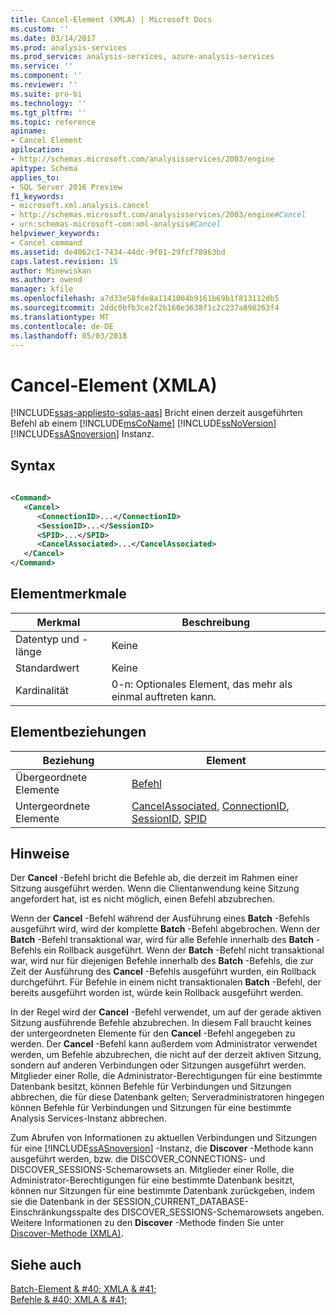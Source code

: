```yaml
---
title: Cancel-Element (XMLA) | Microsoft Docs
ms.custom: ''
ms.date: 03/14/2017
ms.prod: analysis-services
ms.prod_service: analysis-services, azure-analysis-services
ms.service: ''
ms.component: ''
ms.reviewer: ''
ms.suite: pro-bi
ms.technology: ''
ms.tgt_pltfrm: ''
ms.topic: reference
apiname:
- Cancel Element
apilocation:
- http://schemas.microsoft.com/analysisservices/2003/engine
apitype: Schema
applies_to:
- SQL Server 2016 Preview
f1_keywords:
- microsoft.xml.analysis.cancel
- http://schemas.microsoft.com/analysisservices/2003/engine#Cancel
- urn:schemas-microsoft-com:xml-analysis#Cancel
helpviewer_keywords:
- Cancel command
ms.assetid: de4062c1-7434-44dc-9f01-29fcf78963bd
caps.latest.revision: 15
author: Minewiskan
ms.author: owend
manager: kfile
ms.openlocfilehash: a7d33e58fde8a1141004b9161b69b1f813112db5
ms.sourcegitcommit: 2ddc0bfb3ce2f2b160e3638f1c2c237a898263f4
ms.translationtype: MT
ms.contentlocale: de-DE
ms.lasthandoff: 05/03/2018
---
```

# <a name="cancel-element-xmla"></a>Cancel-Element (XMLA)
[!INCLUDE[ssas-appliesto-sqlas-aas](../../../includes/ssas-appliesto-sqlas-aas.md)]
  Bricht einen derzeit ausgeführten Befehl ab einem [!INCLUDE[msCoName](../../../includes/msconame-md.md)] [!INCLUDE[ssNoVersion](../../../includes/ssnoversion-md.md)] [!INCLUDE[ssASnoversion](../../../includes/ssasnoversion-md.md)] Instanz.  
  
## <a name="syntax"></a>Syntax  
  
```xml  
  
<Command>  
   <Cancel>  
      <ConnectionID>...</ConnectionID>  
      <SessionID>...</SessionID>  
      <SPID>...</SPID>  
      <CancelAssociated>...</CancelAssociated>  
   </Cancel>  
</Command>  
```  
  
## <a name="element-characteristics"></a>Elementmerkmale  
  
|Merkmal|Beschreibung|  
|--------------------|-----------------|  
|Datentyp und -länge|Keine|  
|Standardwert|Keine|  
|Kardinalität|0-n: Optionales Element, das mehr als einmal auftreten kann.|  
  
## <a name="element-relationships"></a>Elementbeziehungen  
  
|Beziehung|Element|  
|------------------|-------------|  
|Übergeordnete Elemente|[Befehl](../../../analysis-services/xmla/xml-elements-properties/command-element-xmla.md)|  
|Untergeordnete Elemente|[CancelAssociated](../../../analysis-services/xmla/xml-elements-properties/cancelassociated-element-xmla.md), [ConnectionID](../../../analysis-services/xmla/xml-elements-properties/connectionid-element-xmla.md), [SessionID](../../../analysis-services/xmla/xml-elements-properties/sessionid-element-xmla.md), [SPID](../../../analysis-services/xmla/xml-elements-properties/spid-element-xmla.md)|  
  
## <a name="remarks"></a>Hinweise  
 Der **Cancel** -Befehl bricht die Befehle ab, die derzeit im Rahmen einer Sitzung ausgeführt werden. Wenn die Clientanwendung keine Sitzung angefordert hat, ist es nicht möglich, einen Befehl abzubrechen.  
  
 Wenn der **Cancel** -Befehl während der Ausführung eines **Batch** -Befehls ausgeführt wird, wird der komplette **Batch** -Befehl abgebrochen. Wenn der **Batch** -Befehl transaktional war, wird für alle Befehle innerhalb des **Batch** -Befehls ein Rollback ausgeführt. Wenn der **Batch** -Befehl nicht transaktional war, wird nur für diejenigen Befehle innerhalb des **Batch** -Befehls, die zur Zeit der Ausführung des **Cancel** -Befehls ausgeführt wurden, ein Rollback durchgeführt. Für Befehle in einem nicht transaktionalen **Batch** -Befehl, der bereits ausgeführt worden ist, würde kein Rollback ausgeführt werden.  
  
 In der Regel wird der **Cancel** -Befehl verwendet, um auf der gerade aktiven Sitzung ausführende Befehle abzubrechen. In diesem Fall braucht keines der untergeordneten Elemente für den **Cancel** -Befehl angegeben zu werden. Der **Cancel** -Befehl kann außerdem vom Administrator verwendet werden, um Befehle abzubrechen, die nicht auf der derzeit aktiven Sitzung, sondern auf anderen Verbindungen oder Sitzungen ausgeführt werden. Mitglieder einer Rolle, die Administrator-Berechtigungen für eine bestimmte Datenbank besitzt, können Befehle für Verbindungen und Sitzungen abbrechen, die für diese Datenbank gelten; Serveradministratoren hingegen können Befehle für Verbindungen und Sitzungen für eine bestimmte Analysis Services-Instanz abbrechen.  
  
 Zum Abrufen von Informationen zu aktuellen Verbindungen und Sitzungen für eine [!INCLUDE[ssASnoversion](../../../includes/ssasnoversion-md.md)] -Instanz, die **Discover** -Methode kann ausgeführt werden, bzw. die DISCOVER_CONNECTIONS- und DISCOVER_SESSIONS-Schemarowsets an. Mitglieder einer Rolle, die Administrator-Berechtigungen für eine bestimmte Datenbank besitzt, können nur Sitzungen für eine bestimmte Datenbank zurückgeben, indem sie die Datenbank in der SESSION_CURRENT_DATABASE-Einschränkungsspalte des DISCOVER_SESSIONS-Schemarowsets angeben. Weitere Informationen zu den **Discover** -Methode finden Sie unter [Discover-Methode &#40;XMLA&#41;](../../../analysis-services/xmla/xml-elements-methods-discover.md).  
  
## <a name="see-also"></a>Siehe auch  
 [Batch-Element & #40; XMLA & #41;](../../../analysis-services/xmla/xml-elements-commands/batch-element-xmla.md)   
 [Befehle & #40; XMLA & #41;](../../../analysis-services/xmla/xml-elements-commands/xml-elements-commands.md)  
  
  
